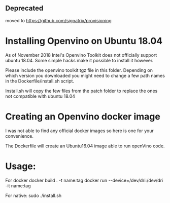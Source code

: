 ## Deprecated


moved to https://github.com/signatrix/provisioning



# Installing Openvino on Ubuntu 18.04

As of November 2018 Intel's Openvino Toolkit does not officially support ubuntu 18.04. Some simple hacks make it possible to install it however.

Please include the openvino toolkit tgz file in this folder. Depending on which version you downloaded you might need to change a few path names in the Dockerfile/install.sh script.

Install.sh will copy the few files from the patch folder to replace the ones not compatible with ubuntu 18.04

# Creating an Openvino docker image

I was not able to find any official docker images so here is one for your convenience.

The Dockerfile will create an Ubuntu16.04 image able to run openVino code.



# Usage:

For docker
docker build . -t name:tag
docker run --device=/dev/dri:/dev/dri -it name:tag 

For native:
sudo ./install.sh
